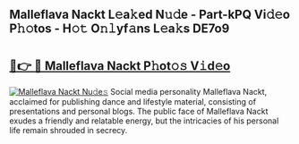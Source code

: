## Malleflava Nackt L𝚎a𝚔ed N𝚞𝚍e - Part-kPQ Vi𝚍𝚎o P𝚑𝚘tos - H𝚘𝚝 O𝚗𝚕yf𝚊ns L𝚎a𝚔s DE7o9

# <h2><a href="http://kf0kz9r.oniu.top/?m=Malleflava+Nackt">🔗👉 🔴 Malleflava Nackt P𝚑ot𝚘𝚜 V𝚒d𝚎o</a></h2>

[![Malleflava Nackt Nu𝚍e𝚜](https://i.imgur.com/0qMVB7G.gif)](http://kf0kz9r.oniu.top/?m=Malleflava+Nackt)
Social media personality Malleflava Nackt, acclaimed for publishing dance and lifestyle material, consisting of presentations and personal blogs. The public face of Malleflava Nackt exudes a friendly and relatable energy, but the intricacies of his personal life remain shrouded in secrecy.  

